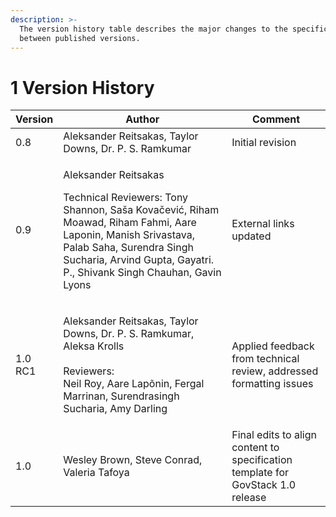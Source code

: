 ```yaml
---
description: >-
  The version history table describes the major changes to the specifications
  between published versions.
---
```


# 1 Version History

| Version | Author                                                                                                                                                                                                                                                      | Comment                                                                         |
| ------- | ----------------------------------------------------------------------------------------------------------------------------------------------------------------------------------------------------------------------------------------------------------- | ------------------------------------------------------------------------------- |
| 0.8     | Aleksander Reitsakas, Taylor Downs, Dr. P. S. Ramkumar                                                                                                                                                                                                      | Initial revision                                                                |
| 0.9     | <p>Aleksander Reitsakas </p><p></p><p>Technical Reviewers: Tony Shannon, Saša Kovačević, Riham Moawad, Riham Fahmi, Aare Laponin, Manish Srivastava, Palab Saha, Surendra Singh Sucharia, Arvind Gupta, Gayatri. P., Shivank Singh Chauhan, Gavin Lyons</p> | External links updated                                                          |
| 1.0 RC1 | <p>Aleksander Reitsakas, Taylor Downs, Dr. P. S. Ramkumar, Aleksa Krolls<br><br>Reviewers:<br>Neil Roy, Aare Lapõnin, Fergal Marrinan, Surendrasingh Sucharia, Amy Darling </p>                                                                             | Applied feedback from technical review, addressed formatting issues             |
| 1.0     | Wesley Brown, Steve Conrad, Valeria Tafoya                                                                                                                                                                                                                  | Final edits to align content to specification template for GovStack 1.0 release |
